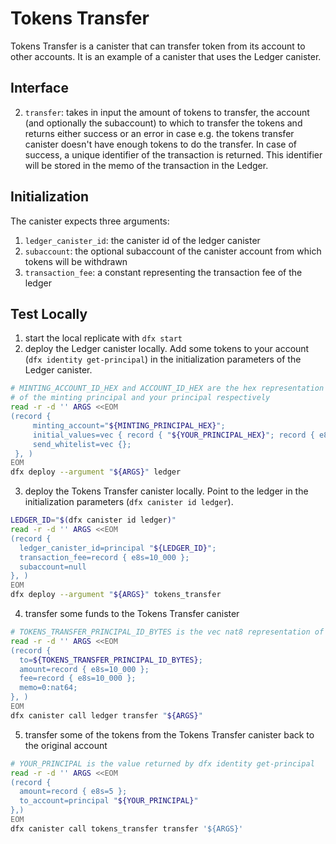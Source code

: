 # Tokens Transfer

Tokens Transfer is a canister that can transfer token from its account to other accounts.
It is an example of a canister that uses the Ledger canister.


## Interface

2. `transfer`: takes in input the amount of tokens to transfer, the account (and optionally the subaccount) to which to transfer the tokens and returns either success or an error in case e.g. the tokens transfer canister doesn't have enough tokens to do the transfer. In case of success, a unique identifier of the transaction is returned. This identifier will be stored in the memo of the transaction in the Ledger.


## Initialization

The canister expects three arguments:
1. `ledger_canister_id`: the canister id of the ledger canister
2. `subaccount`: the optional subaccount of the canister account from which tokens will be withdrawn
3. `transaction_fee`: a constant representing the transaction fee of the ledger


## Test Locally

1. start the local replicate with `dfx start`
2. deploy the Ledger canister locally. Add some tokens to your account (`dfx identity get-principal`) in the initialization parameters of the Ledger canister.
```bash
# MINTING_ACCOUNT_ID_HEX and ACCOUNT_ID_HEX are the hex representation
# of the minting principal and your principal respectively
read -r -d '' ARGS <<EOM
(record {
     minting_account="${MINTING_PRINCIPAL_HEX}";
     initial_values=vec { record { "${YOUR_PRINCIPAL_HEX}"; record { e8s=10_000_000_000 } }; };
     send_whitelist=vec {};
 }, )
EOM
dfx deploy --argument "${ARGS}" ledger
```
3. deploy the Tokens Transfer canister locally. Point to the ledger in the initialization parameters (`dfx canister id ledger`).
```bash
LEDGER_ID="$(dfx canister id ledger)"
read -r -d '' ARGS <<EOM
(record {
  ledger_canister_id=principal "${LEDGER_ID}";
  transaction_fee=record { e8s=10_000 };
  subaccount=null
}, )
EOM
dfx deploy --argument "${ARGS}" tokens_transfer
```
4. transfer some funds to the Tokens Transfer canister
```bash
# TOKENS_TRANSFER_PRINCIPAL_ID_BYTES is the vec nat8 representation of the tokens transfer canister
read -r -d '' ARGS <<EOM
(record {
  to=${TOKENS_TRANSFER_PRINCIPAL_ID_BYTES};
  amount=record { e8s=10_000 };
  fee=record { e8s=10_000 };
  memo=0:nat64;
}, )
EOM
dfx canister call ledger transfer "${ARGS}"
```
5. transfer some of the tokens from the Tokens Transfer canister back to the original account
```bash
# YOUR_PRINCIPAL is the value returned by dfx identity get-principal
read -r -d '' ARGS <<EOM
(record {
  amount=record { e8s=5 };
  to_account=principal "${YOUR_PRINCIPAL}"
},)
EOM
dfx canister call tokens_transfer transfer '${ARGS}'
```